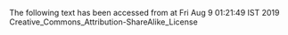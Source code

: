 The following text has been accessed from at Fri Aug 9 01:21:49 IST 2019
Creative_Commons_Attribution-ShareAlike_License
